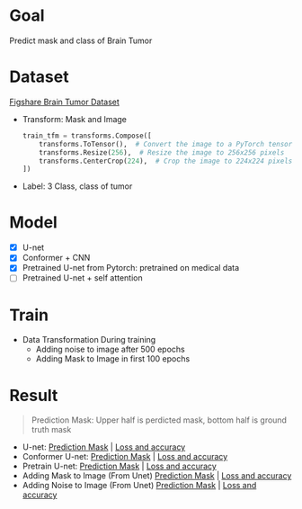 # Goal


Predict mask and class of Brain Tumor

# Dataset


[Figshare Brain Tumor Dataset](https://www.kaggle.com/datasets/ashkhagan/figshare-brain-tumor-dataset)
- Transform: Mask and Image
    ```python
    train_tfm = transforms.Compose([
        transforms.ToTensor(),  # Convert the image to a PyTorch tensor
        transforms.Resize(256),  # Resize the image to 256x256 pixels
        transforms.CenterCrop(224),  # Crop the image to 224x224 pixels from the center
    ])
    ``` 
- Label: 3 Class, class of tumor

# Model
- [x]  U-net
- [x]  Conformer + CNN
- [x]  Pretrained U-net from Pytorch: pretrained on medical data
- [ ]  Pretrained U-net + self attention

# Train
- Data Transformation During training
    - Adding noise to image after 500 epochs
    - Adding Mask to Image in first 100 epochs

# Result
> Prediction Mask: Upper half is perdicted mask, bottom half is ground truth mask 
- U-net: 
    [Prediction Mask](https://github.com/KJJHHH/Segmentation-Brain-Tumor/blob/main/result/Unet_ground_prediction.png) | 
    [Loss and accuracy](https://github.com/KJJHHH/Segmentation-Brain-Tumor/blob/main/result/Unet_loss_acc.png)
- Conformer U-net:
    [Prediction Mask](https://github.com/KJJHHH/Segmentation-Brain-Tumor/blob/main/result/Conformer-Unet_ground_prediction.png) | 
    [Loss and accuracy](https://github.com/KJJHHH/Segmentation-Brain-Tumor/blob/main/result/Conformer-Unet_loss_acc.png)
- Pretrain U-net:
    [Prediction Mask](https://github.com/KJJHHH/Segmentation-Brain-Tumor/blob/main/result/Pretrain_Unet_Medical_ground_prediction.png) | 
    [Loss and accuracy](https://github.com/KJJHHH/Segmentation-Brain-Tumor/blob/main/result/Pretrain_Unet_Medical_loss_acc.png)
- Adding Mask to Image (From Unet)
    [Prediction Mask](https://github.com/KJJHHH/Segmentation-Brain-Tumor/blob/main/result/Unet-mix_ground_prediction.png) | 
    [Loss and accuracy](https://github.com/KJJHHH/Segmentation-Brain-Tumor/blob/main/result/Unet-mix_loss_acc.png)
- Adding Noise to Image (From Unet)
    [Prediction Mask](https://github.com/KJJHHH/Segmentation-Brain-Tumor/blob/main/result/Unet-noise_ground_prediction.png) | 
    [Loss and accuracy](https://github.com/KJJHHH/Segmentation-Brain-Tumor/blob/main/result/Unet-noise_loss_acc.png)